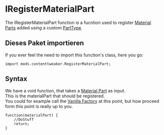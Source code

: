 # IRegisterMaterialPart

The IRegisterMaterialPart function is a fucntion used to register [Material Parts](/Mods/ContentTweaker/Materials/Materials/MaterialPart/) added using a custom [PartType](/Mods/ContentTweaker/Materials/Parts/PartType/).

## Dieses Paket importieren

If you ever feel the need to import this function's class, here you go:

```zenscript
import mods.contenttweaker.RegisterMaterialPart;
```

## Syntax

We have a void function, that takes a [Material Part](/Mods/ContentTweaker/Materials/Materials/MaterialPart/) as input.  
This is the materialPart that should be registered.  
You could for example call the [Vanilla Factory](/Mods/ContentTweaker/Vanilla/Creatable_Content/VanillaFactory/) at this point, but how proceed form this point is really up to you.

```zenscript
function(materialPart) {
    //DoStuff
    return;
}
```